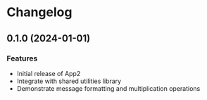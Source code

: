 # Changelog

## 0.1.0 (2024-01-01)

### Features

* Initial release of App2
* Integrate with shared utilities library  
* Demonstrate message formatting and multiplication operations